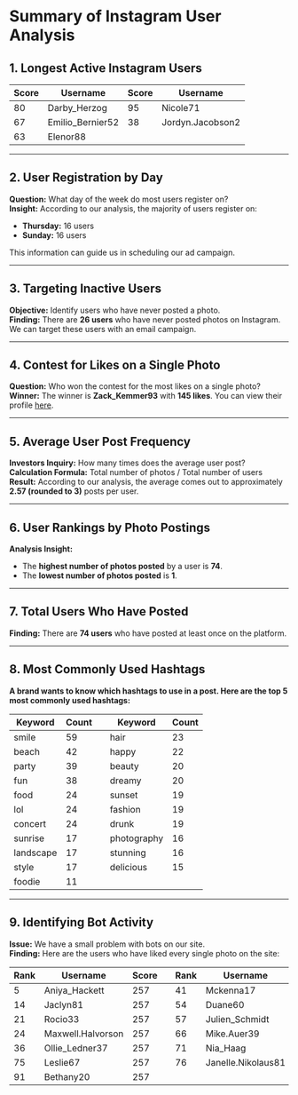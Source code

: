 # Summary of Instagram User Analysis

## 1. Longest Active Instagram Users
| Score | Username              | Score | Username            |
|-------|-----------------------|-------|---------------------|
| 80    | Darby_Herzog         | 95    | Nicole71            |
| 67    | Emilio_Bernier52     | 38    | Jordyn.Jacobson2    |
| 63    | Elenor88             |       |                     |

---

## 2. User Registration by Day
**Question:** What day of the week do most users register on?  
**Insight:** According to our analysis, the majority of users register on:
- **Thursday:** 16 users
- **Sunday:** 16 users  

This information can guide us in scheduling our ad campaign.

---

## 3. Targeting Inactive Users
**Objective:** Identify users who have never posted a photo.  
**Finding:** There are **26 users** who have never posted photos on Instagram. We can target these users with an email campaign.

---

## 4. Contest for Likes on a Single Photo
**Question:** Who won the contest for the most likes on a single photo?  
**Winner:** The winner is **Zack_Kemmer93** with **145 likes**. You can view their profile [here](#).

---

## 5. Average User Post Frequency
**Investors Inquiry:** How many times does the average user post?  
**Calculation Formula:** Total number of photos / Total number of users  
**Result:** According to our analysis, the average comes out to approximately **2.57 (rounded to 3)** posts per user.

---

## 6. User Rankings by Photo Postings
**Analysis Insight:**  
- The **highest number of photos posted** by a user is **74**.  
- The **lowest number of photos posted** is **1**.

---

## 7. Total Users Who Have Posted
**Finding:** There are **74 users** who have posted at least once on the platform.

---

## 8. Most Commonly Used Hashtags
**A brand wants to know which hashtags to use in a post. Here are the top 5 most commonly used hashtags:**

| Keyword     | Count |  | Keyword     | Count |
|-------------|-------|--|-------------|-------|
| smile       | 59    |  | hair        | 23    |
| beach       | 42    |  | happy       | 22    |
| party       | 39    |  | beauty      | 20    |
| fun         | 38    |  | dreamy      | 20    |
| food        | 24    |  | sunset      | 19    |
| lol         | 24    |  | fashion     | 19    |
| concert     | 24    |  | drunk       | 19    |
| sunrise     | 17    |  | photography | 16    |
| landscape   | 17    |  | stunning    | 16    |
| style       | 17    |  | delicious   | 15    |
| foodie      | 11    |  |             |       |

---

## 9. Identifying Bot Activity
**Issue:** We have a small problem with bots on our site.  
**Finding:** Here are the users who have liked every single photo on the site:

| Rank | Username              | Score |  | Rank | Username              | Score |
|------|-----------------------|-------|--|------|-----------------------|-------|
| 5    | Aniya_Hackett        | 257   |  | 41   | Mckenna17            | 257   |
| 14   | Jaclyn81              | 257   |  | 54   | Duane60              | 257   |
| 21   | Rocio33              | 257   |  | 57   | Julien_Schmidt       | 257   |
| 24   | Maxwell.Halvorson    | 257   |  | 66   | Mike.Auer39          | 257   |
| 36   | Ollie_Ledner37       | 257   |  | 71   | Nia_Haag             | 257   |
| 75   | Leslie67             | 257   |  | 76   | Janelle.Nikolaus81   | 257   |
| 91   | Bethany20            | 257   |  |      |                       |       |
